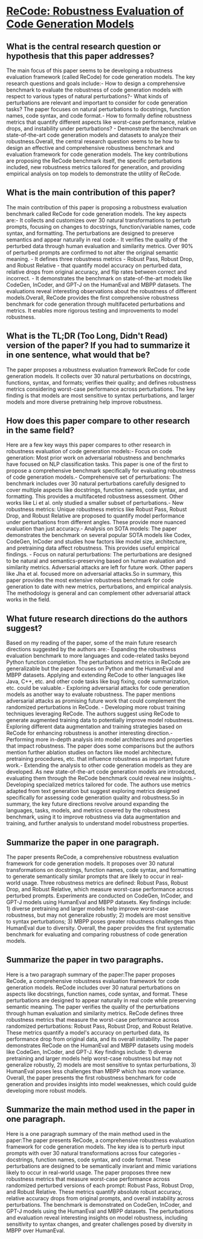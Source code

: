 # [ReCode: Robustness Evaluation of Code Generation Models](https://arxiv.org/abs/2212.10264)

## What is the central research question or hypothesis that this paper addresses?

The main focus of this paper seems to be developing a robustness evaluation framework (called ReCode) for code generation models. The key research questions and goals include:- How to design a comprehensive benchmark to evaluate the robustness of code generation models with respect to various types of natural perturbations?- What kinds of perturbations are relevant and important to consider for code generation tasks? The paper focuses on natural perturbations to docstrings, function names, code syntax, and code format.- How to formally define robustness metrics that quantify different aspects like worst-case performance, relative drops, and instability under perturbations? - Demonstrate the benchmark on state-of-the-art code generation models and datasets to analyze their robustness.Overall, the central research question seems to be how to design an effective and comprehensive robustness benchmark and evaluation framework for code generation models. The key contributions are proposing the ReCode benchmark itself, the specific perturbations included, new robustness metrics tailored for generation, and providing empirical analysis on top models to demonstrate the utility of ReCode.


## What is the main contribution of this paper?

The main contribution of this paper is proposing a robustness evaluation benchmark called ReCode for code generation models. The key aspects are:- It collects and customizes over 30 natural transformations to perturb prompts, focusing on changes to docstrings, function/variable names, code syntax, and formatting. The perturbations are designed to preserve semantics and appear naturally in real code.- It verifies the quality of the perturbed data through human evaluation and similarity metrics. Over 90% of perturbed prompts are confirmed to not alter the original semantic meaning. - It defines three robustness metrics - Robust Pass, Robust Drop, and Robust Relative - that quantify model accuracy on perturbed data, relative drops from original accuracy, and flip rates between correct and incorrect. - It demonstrates the benchmark on state-of-the-art models like CodeGen, InCoder, and GPT-J on the HumanEval and MBPP datasets. The evaluations reveal interesting observations about the robustness of different models.Overall, ReCode provides the first comprehensive robustness benchmark for code generation through multifaceted perturbations and metrics. It enables more rigorous testing and improvements to model robustness.


## What is the TL;DR (Too Long, Didn't Read) version of the paper? If you had to summarize it in one sentence, what would that be?

The paper proposes a robustness evaluation framework ReCode for code generation models. It collects over 30 natural perturbations on docstrings, functions, syntax, and formats; verifies their quality; and defines robustness metrics considering worst-case performance across perturbations. The key finding is that models are most sensitive to syntax perturbations, and larger models and more diverse pretraining help improve robustness.


## How does this paper compare to other research in the same field?

Here are a few key ways this paper compares to other research in robustness evaluation of code generation models:- Focus on code generation: Most prior work on adversarial robustness and benchmarks have focused on NLP classification tasks. This paper is one of the first to propose a comprehensive benchmark specifically for evaluating robustness of code generation models.- Comprehensive set of perturbations: The benchmark includes over 30 natural perturbations carefully designed to cover multiple aspects like docstrings, function names, code syntax, and formatting. This provides a multifaceted robustness assessment. Other works like Li et al. only studied a smaller subset of perturbations.- New robustness metrics: Unique robustness metrics like Robust Pass, Robust Drop, and Robust Relative are proposed to quantify model performance under perturbations from different angles. These provide more nuanced evaluation than just accuracy.- Analysis on SOTA models: The paper demonstrates the benchmark on several popular SOTA models like Codex, CodeGen, InCoder and studies how factors like model size, architecture, and pretraining data affect robustness. This provides useful empirical findings. - Focus on natural perturbations: The perturbations are designed to be natural and semantics-preserving based on human evaluation and similarity metrics. Adversarial attacks are left for future work. Other papers like Jha et al. focused more on adversarial attacks.So in summary, this paper provides the most extensive robustness benchmark for code generation to date with new metrics, perturbations, and empirical analysis. The methodology is general and can complement other adversarial attack works in the field.


## What future research directions do the authors suggest?

Based on my reading of the paper, some of the main future research directions suggested by the authors are:- Expanding the robustness evaluation benchmark to more languages and code-related tasks beyond Python function completion. The perturbations and metrics in ReCode are generalizable but the paper focuses on Python and the HumanEval and MBPP datasets. Applying and extending ReCode to other languages like Java, C++, etc. and other code tasks like bug fixing, code summarization, etc. could be valuable.- Exploring adversarial attacks for code generation models as another way to evaluate robustness. The paper mentions adversarial attacks as promising future work that could complement the randomized perturbations in ReCode. - Developing more robust training techniques leveraging ReCode. The authors suggest using ReCode to generate augmented training data to potentially improve model robustness. Exploring different data augmentation and training strategies based on ReCode for enhancing robustness is another interesting direction.- Performing more in-depth analysis into model architectures and properties that impact robustness. The paper does some comparisons but the authors mention further ablation studies on factors like model architecture, pretraining procedures, etc. that influence robustness as important future work.- Extending the analysis to other code generation models as they are developed. As new state-of-the-art code generation models are introduced, evaluating them through the ReCode benchmark could reveal new insights.- Developing specialized metrics tailored for code. The authors use metrics adapted from text generation but suggest exploring metrics designed specifically for assessing code generation quality and robustness.So in summary, the key future directions revolve around expanding the languages, tasks, models, and metrics covered by the robustness benchmark, using it to improve robustness via data augmentation and training, and further analysis to understand model robustness properties.


## Summarize the paper in one paragraph.

The paper presents ReCode, a comprehensive robustness evaluation framework for code generation models. It proposes over 30 natural transformations on docstrings, function names, code syntax, and formatting to generate semantically similar prompts that are likely to occur in real-world usage. Three robustness metrics are defined: Robust Pass, Robust Drop, and Robust Relative, which measure worst-case performance across perturbed prompts. Experiments are conducted on CodeGen, InCoder, and GPT-J models using HumanEval and MBPP datasets. Key findings include: 1) diverse pretraining and larger models help improve worst-case robustness, but may not generalize robustly; 2) models are most sensitive to syntax perturbations; 3) MBPP poses greater robustness challenges than HumanEval due to diversity. Overall, the paper provides the first systematic benchmark for evaluating and comparing robustness of code generation models.


## Summarize the paper in two paragraphs.

Here is a two paragraph summary of the paper:The paper proposes ReCode, a comprehensive robustness evaluation framework for code generation models. ReCode includes over 30 natural perturbations on aspects like docstrings, function names, code syntax, and format. These perturbations are designed to appear naturally in real code while preserving semantic meaning. The paper verifies the quality of the perturbations through human evaluation and similarity metrics. ReCode defines three robustness metrics that measure the worst-case performance across randomized perturbations: Robust Pass, Robust Drop, and Robust Relative. These metrics quantify a model's accuracy on perturbed data, its performance drop from original data, and its overall instability. The paper demonstrates ReCode on the HumanEval and MBPP datasets using models like CodeGen, InCoder, and GPT-J. Key findings include: 1) diverse pretraining and larger models help worst-case robustness but may not generalize robustly, 2) models are most sensitive to syntax perturbations, 3) HumanEval poses less challenges than MBPP which has more variance. Overall, the paper presents the first robustness benchmark for code generation and provides insights into model weaknesses, which could guide developing more robust models.


## Summarize the main method used in the paper in one paragraph.

Here is a one paragraph summary of the main method used in the paper:The paper presents ReCode, a comprehensive robustness evaluation framework for code generation models. The key idea is to perturb input prompts with over 30 natural transformations across four categories - docstrings, function names, code syntax, and code format. These perturbations are designed to be semantically invariant and mimic variations likely to occur in real-world usage. The paper proposes three new robustness metrics that measure worst-case performance across randomized perturbed versions of each prompt: Robust Pass, Robust Drop, and Robust Relative. These metrics quantify absolute robust accuracy, relative accuracy drops from original prompts, and overall instability across perturbations. The benchmark is demonstrated on CodeGen, InCoder, and GPT-J models using the HumanEval and MBPP datasets. The perturbations and evaluation reveal interesting insights on model robustness, including sensitivity to syntax changes, and greater challenges posed by diversity in MBPP over HumanEval.
